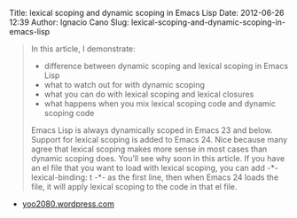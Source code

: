 Title: lexical scoping and dynamic scoping in Emacs Lisp
Date: 2012-06-26 12:39
Author: Ignacio Cano
Slug: lexical-scoping-and-dynamic-scoping-in-emacs-lisp

> In this article, I demonstrate:
>
> -   difference between dynamic scoping and lexical scoping in Emacs
>     Lisp
> -   what to watch out for with dynamic scoping
> -   what you can do with lexical scoping and lexical closures
> -   what happens when you mix lexical scoping code and dynamic scoping
>     code
>
> Emacs Lisp is always dynamically scoped in Emacs 23 and below. Support
> for lexical scoping is added to Emacs 24. Nice because many agree that
> lexical scoping makes more sense in most cases than dynamic scoping
> does. You’ll see why soon in this article. If you have an el file that
> you want to load with lexical scoping, you can add -\*-
> lexical-binding: t -\*- as the first line, then when Emacs 24 loads
> the file, it will apply lexical scoping to the code in that el file.

- [yoo2080.wordpress.com][]

  [yoo2080.wordpress.com]: http://yoo2080.wordpress.com/2011/12/31/lexical-scoping-and-dynamic-scoping-in-emacs-lisp/
    "lexical scoping and dynamic scoping in Emacs Lisp"

